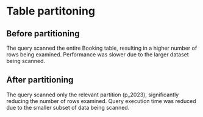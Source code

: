# Table partitoning

## Before partitioning
The query scanned the entire Booking table, resulting in a higher number of rows being examined. Performance was slower due to the larger dataset being scanned.

## After partitioning
The query scanned only the relevant partition (p_2023), significantly reducing the number of rows examined. Query execution time was reduced due to the smaller subset of data being scanned.